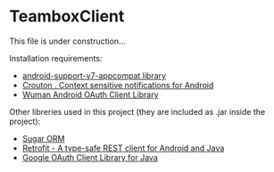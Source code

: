 TeamboxClient
==============

This file is under construction...

Installation requirements:
  * <a href="https://developer.android.com/tools/support-library/setup.html">android-support-v7-appcompat library</a>
  * <a href="https://github.com/keyboardsurfer/Crouton">Crouton . Context sensitive notifications for Android</a>
  * <a href="https://github.com/wuman/android-oauth-client">Wuman Android OAuth Client Library</a>
  
Other libreries used in this project (they are included as .jar inside the project):
  * <a href="http://satyan.github.io/sugar/index.html">Sugar ORM</a>
  * <a href="http://square.github.io/retrofit/">Retrofit - A type-safe REST client for Android and Java</a>
  * <a href="http://code.google.com/p/google-oauth-java-client/">Google OAuth Client Library for Java</a>
